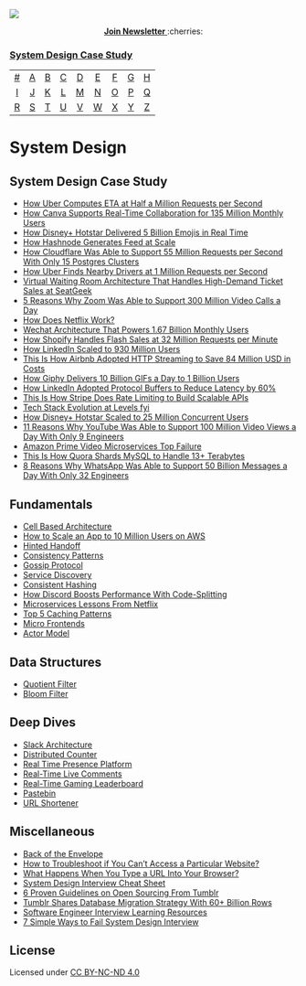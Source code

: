 <p>
  <a href="https://newsletter.systemdesign.one/"><img src="https://i.imgur.com/MCWslHL.png" /> </a>
</p>

<p align="center">
  <a href="https://newsletter.systemdesign.one/">
    <b> Join Newsletter </b>
  </a>
  :cherries:
</p>

### [System Design Case Study](#System-Design-Case-Study-1)

|     |     |     |     |     |     |     |     |     |
|:-:  |:-:  |:-:  |:-:  |:-:  |:-:  |:-:  |:-:  |:-:  |
| [#](#-companies)  | [A](#a-companies)  | [B](#b-companies)  | [C](#c-companies)  | [D](#d-companies)  | [E](#e-companies)  | [F](#f-companies)  | [G](#g-companies)  | [H](#h-companies)  |
| [I](#i-companies)  | [J](#j-companies)  | [K](#k-companies)  | [L](#l-companies)  | [M](#m-companies)  | [N](#n-companies)  | [O](#o-companies)  | [P](#p-companies)  | [Q](#q-companies)  |
| [R](#r-companies)  | [S](#s-companies)  | [T](#t-companies)  | [U](#u-companies)  | [V](#v-companies)  | [W](#w-companies)  | [X](#x-companies)  | [Y](#y-companies)  | [Z](#z-companies)   |

# System Design

## System Design Case Study

- [How Uber Computes ETA at Half a Million Requests per Second](https://newsletter.systemdesign.one/p/uber-eta)
- [How Canva Supports Real-Time Collaboration for 135 Million Monthly Users](https://newsletter.systemdesign.one/p/rsocket)
- [How Disney+ Hotstar Delivered 5 Billion Emojis in Real Time](https://newsletter.systemdesign.one/p/hotstar-architecture)
- [How Hashnode Generates Feed at Scale](https://newsletter.systemdesign.one/p/feed-architecture)
- [How Cloudflare Was Able to Support 55 Million Requests per Second With Only 15 Postgres Clusters](https://newsletter.systemdesign.one/p/postgresql-scalability)
- [How Uber Finds Nearby Drivers at 1 Million Requests per Second](https://newsletter.systemdesign.one/p/how-does-uber-find-nearby-drivers)
- [Virtual Waiting Room Architecture That Handles High-Demand Ticket Sales at SeatGeek](https://newsletter.systemdesign.one/p/virtual-waiting-room)
- [5 Reasons Why Zoom Was Able to Support 300 Million Video Calls a Day](https://newsletter.systemdesign.one/p/zoom-architecture)
- [How Does Netflix Work?](https://newsletter.systemdesign.one/p/how-does-netflix-work)
- [Wechat Architecture That Powers 1.67 Billion Monthly Users](https://newsletter.systemdesign.one/p/chat-application-architecture)
- [How Shopify Handles Flash Sales at 32 Million Requests per Minute](https://newsletter.systemdesign.one/p/shopify-flash-sale)
- [How LinkedIn Scaled to 930 Million Users](https://newsletter.systemdesign.one/p/scalable-software-architecture)
- [This Is How Airbnb Adopted HTTP Streaming to Save 84 Million USD in Costs](https://newsletter.systemdesign.one/p/what-is-critical-rendering-path)
- [How Giphy Delivers 10 Billion GIFs a Day to 1 Billion Users](https://newsletter.systemdesign.one/p/cdn-explained)
- [How LinkedIn Adopted Protocol Buffers to Reduce Latency by 60%](https://newsletter.systemdesign.one/p/protocol-buffers-vs-json)
- [This Is How Stripe Does Rate Limiting to Build Scalable APIs](https://newsletter.systemdesign.one/p/rate-limiter)
- [Tech Stack Evolution at Levels fyi](https://newsletter.systemdesign.one/p/levels-fyi-google-sheets)
- [How Disney+ Hotstar Scaled to 25 Million Concurrent Users](https://newsletter.systemdesign.one/p/hotstar-scaling)
- [11 Reasons Why YouTube Was Able to Support 100 Million Video Views a Day With Only 9 Engineers](https://newsletter.systemdesign.one/p/youtube-scalability)
- [Amazon Prime Video Microservices Top Failure](https://newsletter.systemdesign.one/p/prime-video-microservices)
- [This Is How Quora Shards MySQL to Handle 13+ Terabytes](https://newsletter.systemdesign.one/p/mysql-sharding)
- [8 Reasons Why WhatsApp Was Able to Support 50 Billion Messages a Day With Only 32 Engineers](https://newsletter.systemdesign.one/p/whatsapp-engineering)

  

## Fundamentals

- [Cell Based Architecture](https://newsletter.systemdesign.one/p/cell-based-architecture)
- [How to Scale an App to 10 Million Users on AWS](https://newsletter.systemdesign.one/p/aws-scale)
- [Hinted Handoff](https://systemdesign.one/hinted-handoff/)
- [Consistency Patterns](https://systemdesign.one/consistency-patterns/)
- [Gossip Protocol](https://systemdesign.one/gossip-protocol/)
- [Service Discovery](https://systemdesign.one/what-is-service-discovery/)
- [Consistent Hashing](https://systemdesign.one/consistent-hashing-explained/)
- [How Discord Boosts Performance With Code-Splitting](https://newsletter.systemdesign.one/p/what-is-code-splitting-in-react)
- [Microservices Lessons From Netflix](https://newsletter.systemdesign.one/p/netflix-microservices)
- [Top 5 Caching Patterns](https://newsletter.systemdesign.one/p/caching-patterns)
- [Micro Frontends](https://newsletter.systemdesign.one/p/micro-frontends)
- [Actor Model](https://newsletter.systemdesign.one/p/actor-model)


## Data Structures

- [Quotient Filter](https://systemdesign.one/quotient-filter-explained/)
- [Bloom Filter](https://systemdesign.one/bloom-filters-explained/)


## Deep Dives

- [Slack Architecture](https://systemdesign.one/slack-architecture/)
- [Distributed Counter](https://systemdesign.one/distributed-counter-system-design/)
- [Real Time Presence Platform](https://systemdesign.one/real-time-presence-platform-system-design/)
- [Real-Time Live Comments](https://systemdesign.one/live-comment-system-design/)
- [Real-Time Gaming Leaderboard](https://systemdesign.one/leaderboard-system-design/)
- [Pastebin](https://systemdesign.one/system-design-pastebin/)
- [URL Shortener](https://systemdesign.one/url-shortening-system-design/)


## Miscellaneous

- [Back of the Envelope](https://systemdesign.one/back-of-the-envelope/)
- [How to Troubleshoot if You Can’t Access a Particular Website?](https://systemdesign.one/how-to-troubleshoot-if-you-cannot-access-a-website/)
- [What Happens When You Type a URL Into Your Browser?](https://systemdesign.one/what-happens-when-you-type-url-into-your-browser/)
- [System Design Interview Cheat Sheet](https://systemdesign.one/system-design-interview-cheatsheet/)
- [6 Proven Guidelines on Open Sourcing From Tumblr](https://newsletter.systemdesign.one/p/open-source-guidelines)
- [Tumblr Shares Database Migration Strategy With 60+ Billion Rows](https://newsletter.systemdesign.one/p/how-to-migrate-a-mysql-database)
- [Software Engineer Interview Learning Resources](https://systemdesign.one/software-engineer-interview-learning-resources/)
- [7 Simple Ways to Fail System Design Interview](https://newsletter.systemdesign.one/p/design-system-newsletter)




## License

<p>Licensed under <a href="https://creativecommons.org/licenses/by-nc-nd/4.0/" target="_blank" rel="license noopener noreferrer" style="display:inline-block;">CC BY-NC-ND 4.0</p>
